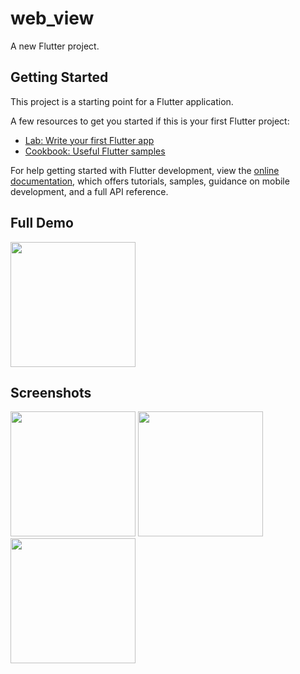 # web_view

A new Flutter project.

## Getting Started

This project is a starting point for a Flutter application.

A few resources to get you started if this is your first Flutter project:

- [Lab: Write your first Flutter app](https://docs.flutter.dev/get-started/codelab)
- [Cookbook: Useful Flutter samples](https://docs.flutter.dev/cookbook)

For help getting started with Flutter development, view the
[online documentation](https://docs.flutter.dev/), which offers tutorials,
samples, guidance on mobile development, and a full API reference.


## Full Demo

<img src = "https://user-images.githubusercontent.com/123535768/224314698-161ee09d-5faa-42db-85b1-476844f2a022.gif" width = "200px">


## Screenshots

<img src = "https://user-images.githubusercontent.com/123535768/224314468-df45901b-fbe0-4bf2-ac3b-041150e687a6.png" width = "200px"> <img src = "https://user-images.githubusercontent.com/123535768/224315057-a5652cc5-1582-4977-8d88-dcae20ea3571.png" width = "200px">  <img src = "https://user-images.githubusercontent.com/123535768/224315190-2b818d1b-0537-4519-8f0f-bbcbcbe4d9e8.png" width = "200px">
